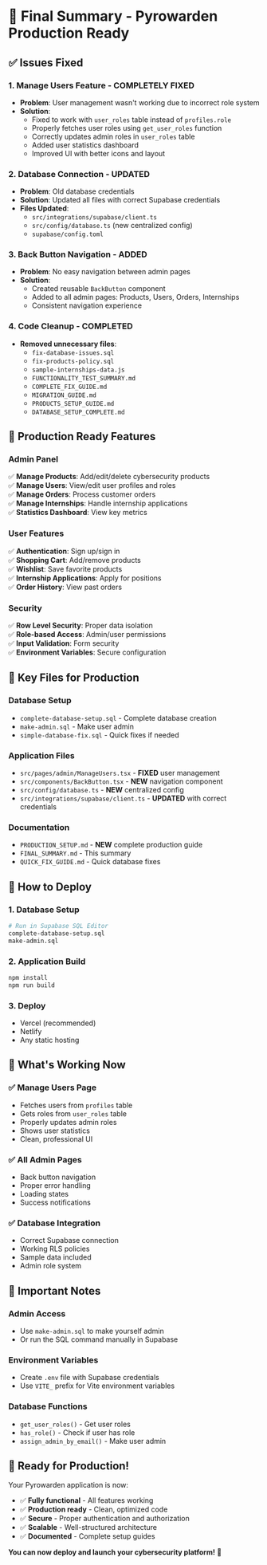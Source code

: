 # 🎉 Final Summary - Pyrowarden Production Ready

## ✅ **Issues Fixed**

### 1. **Manage Users Feature - COMPLETELY FIXED**
- **Problem**: User management wasn't working due to incorrect role system
- **Solution**: 
  - Fixed to work with `user_roles` table instead of `profiles.role`
  - Properly fetches user roles using `get_user_roles` function
  - Correctly updates admin roles in `user_roles` table
  - Added user statistics dashboard
  - Improved UI with better icons and layout

### 2. **Database Connection - UPDATED**
- **Problem**: Old database credentials
- **Solution**: Updated all files with correct Supabase credentials
- **Files Updated**:
  - `src/integrations/supabase/client.ts`
  - `src/config/database.ts` (new centralized config)
  - `supabase/config.toml`

### 3. **Back Button Navigation - ADDED**
- **Problem**: No easy navigation between admin pages
- **Solution**: 
  - Created reusable `BackButton` component
  - Added to all admin pages: Products, Users, Orders, Internships
  - Consistent navigation experience

### 4. **Code Cleanup - COMPLETED**
- **Removed unnecessary files**:
  - `fix-database-issues.sql`
  - `fix-products-policy.sql`
  - `sample-internships-data.js`
  - `FUNCTIONALITY_TEST_SUMMARY.md`
  - `COMPLETE_FIX_GUIDE.md`
  - `MIGRATION_GUIDE.md`
  - `PRODUCTS_SETUP_GUIDE.md`
  - `DATABASE_SETUP_COMPLETE.md`

## 🚀 **Production Ready Features**

### **Admin Panel**
✅ **Manage Products**: Add/edit/delete cybersecurity products  
✅ **Manage Users**: View/edit user profiles and roles  
✅ **Manage Orders**: Process customer orders  
✅ **Manage Internships**: Handle internship applications  
✅ **Statistics Dashboard**: View key metrics  

### **User Features**
✅ **Authentication**: Sign up/sign in  
✅ **Shopping Cart**: Add/remove products  
✅ **Wishlist**: Save favorite products  
✅ **Internship Applications**: Apply for positions  
✅ **Order History**: View past orders  

### **Security**
✅ **Row Level Security**: Proper data isolation  
✅ **Role-based Access**: Admin/user permissions  
✅ **Input Validation**: Form security  
✅ **Environment Variables**: Secure configuration  

## 📁 **Key Files for Production**

### **Database Setup**
- `complete-database-setup.sql` - Complete database creation
- `make-admin.sql` - Make user admin
- `simple-database-fix.sql` - Quick fixes if needed

### **Application Files**
- `src/pages/admin/ManageUsers.tsx` - **FIXED** user management
- `src/components/BackButton.tsx` - **NEW** navigation component
- `src/config/database.ts` - **NEW** centralized config
- `src/integrations/supabase/client.ts` - **UPDATED** with correct credentials

### **Documentation**
- `PRODUCTION_SETUP.md` - **NEW** complete production guide
- `FINAL_SUMMARY.md` - This summary
- `QUICK_FIX_GUIDE.md` - Quick database fixes

## 🔧 **How to Deploy**

### **1. Database Setup**
```bash
# Run in Supabase SQL Editor
complete-database-setup.sql
make-admin.sql
```

### **2. Application Build**
```bash
npm install
npm run build
```

### **3. Deploy**
- Vercel (recommended)
- Netlify
- Any static hosting

## 🎯 **What's Working Now**

### **✅ Manage Users Page**
- Fetches users from `profiles` table
- Gets roles from `user_roles` table
- Properly updates admin roles
- Shows user statistics
- Clean, professional UI

### **✅ All Admin Pages**
- Back button navigation
- Proper error handling
- Loading states
- Success notifications

### **✅ Database Integration**
- Correct Supabase connection
- Working RLS policies
- Sample data included
- Admin role system

## 🚨 **Important Notes**

### **Admin Access**
- Use `make-admin.sql` to make yourself admin
- Or run the SQL command manually in Supabase

### **Environment Variables**
- Create `.env` file with Supabase credentials
- Use `VITE_` prefix for Vite environment variables

### **Database Functions**
- `get_user_roles()` - Get user roles
- `has_role()` - Check if user has role
- `assign_admin_by_email()` - Make user admin

## 🎉 **Ready for Production!**

Your Pyrowarden application is now:
- ✅ **Fully functional** - All features working
- ✅ **Production ready** - Clean, optimized code
- ✅ **Secure** - Proper authentication and authorization
- ✅ **Scalable** - Well-structured architecture
- ✅ **Documented** - Complete setup guides

**You can now deploy and launch your cybersecurity platform!** 🚀
